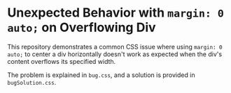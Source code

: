 # Unexpected Behavior with `margin: 0 auto;` on Overflowing Div

This repository demonstrates a common CSS issue where using `margin: 0 auto;` to center a div horizontally doesn't work as expected when the div's content overflows its specified width.

The problem is explained in `bug.css`, and a solution is provided in `bugSolution.css`.